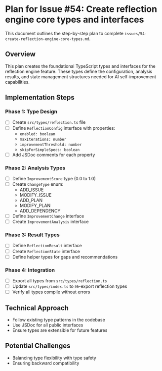 # Plan for Issue #54: Create reflection engine core types and interfaces

This document outlines the step-by-step plan to complete `issues/54-create-reflection-engine-core-types.md`.

## Overview

This plan creates the foundational TypeScript types and interfaces for the reflection engine feature. These types define the configuration, analysis results, and state management structures needed for AI self-improvement capabilities.

## Implementation Steps

### Phase 1: Type Design
- [ ] Create `src/types/reflection.ts` file
- [ ] Define `ReflectionConfig` interface with properties:
  - `enabled: boolean`
  - `maxIterations: number`
  - `improvementThreshold: number`
  - `skipForSimpleSpecs: boolean`
- [ ] Add JSDoc comments for each property

### Phase 2: Analysis Types
- [ ] Define `ImprovementScore` type (0.0 to 1.0)
- [ ] Create `ChangeType` enum:
  - ADD_ISSUE
  - MODIFY_ISSUE
  - ADD_PLAN
  - MODIFY_PLAN
  - ADD_DEPENDENCY
- [ ] Define `ImprovementChange` interface
- [ ] Create `ImprovementAnalysis` interface

### Phase 3: Result Types
- [ ] Define `ReflectionResult` interface
- [ ] Create `ReflectionState` interface
- [ ] Define helper types for gaps and recommendations

### Phase 4: Integration
- [ ] Export all types from `src/types/reflection.ts`
- [ ] Update `src/types/index.ts` to re-export reflection types
- [ ] Verify all types compile without errors

## Technical Approach
- Follow existing type patterns in the codebase
- Use JSDoc for all public interfaces
- Ensure types are extensible for future features

## Potential Challenges
- Balancing type flexibility with type safety
- Ensuring backward compatibility